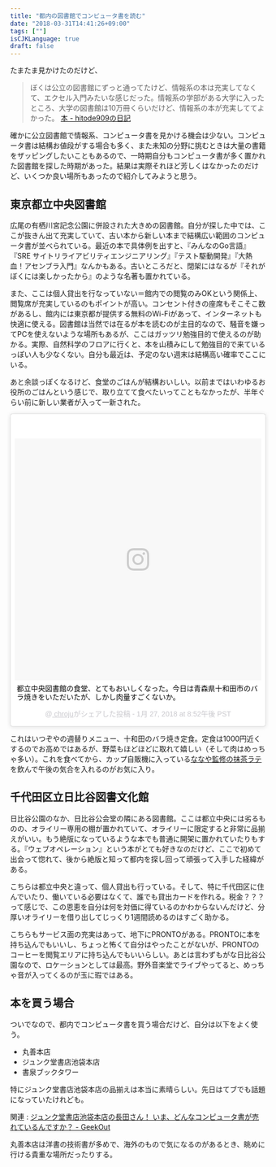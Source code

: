 ```yaml
---
title: "都内の図書館でコンピュータ書を読む"
date: "2018-03-31T14:41:26+09:00"
tags: [""]
isCJKLanguage: true
draft: false
---
```


たまたま見かけたのだけど、

> ぼくは公立の図書館にずっと通ってたけど、情報系の本は充実してなくて、エクセル入門みたいな感じだった。情報系の学部がある大学に入ったところ、大学の図書館は10万冊くらいだけど、情報系の本が充実しててよかった。
> [本 - hitode909の日記](http://blog.sushi.money/entry/2015/06/14/092519)

確かに公立図書館で情報系、コンピュータ書を見かける機会は少ない。コンピュータ書は結構お値段がする場合も多く、また未知の分野に挑むときは大量の書籍をザッピングしたいこともあるので、一時期自分もコンピュータ書が多く置かれた図書館を探した時期があった。結果は実際それほど芳しくはなかったのだけど、いくつか良い場所もあったので紹介してみようと思う。

東京都立中央図書館
------------------

広尾の有栖川宮記念公園に併設された大きめの図書館。自分が探した中では、ここが抜きん出て充実していて、古い本から新しい本まで結構広い範囲のコンピュータ書が並べられている。最近の本で具体例を出すと、『みんなのGo言語』『SRE サイトリライアビリティエンジニアリング』『テスト駆動開発』『大熱血！アセンブラ入門』なんかもある。古いところだと、閉架にはなるが『それがぼくには楽しかったから』のような名著も置かれている。

また、ここは個人貸出を行なっていない＝館内での閲覧のみOKという関係上、閲覧席が充実しているのもポイントが高い。コンセント付きの座席もそこそこ数があるし、館内には東京都が提供する無料のWi-Fiがあって、インターネットも快適に使える。図書館は当然では在るが本を読むのが主目的なので、騒音を嫌ってPCを使えないような場所もあるが、ここはガッツリ勉強目的で使えるのが助かる。実際、自然科学のフロアに行くと、本を山積みにして勉強目的で来ているっぽい人も少なくない。自分も最近は、予定のない週末は結構高い確率でここにいる。

あと余談っぽくなるけど、食堂のごはんが結構おいしい。以前まではいわゆるお役所のごはんという感じで、取り立てて食べたいってこともなかったが、半年ぐらい前に新しい業者が入って一新された。

<blockquote class="instagram-media" data-instgrm-captioned data-instgrm-permalink="https://www.instagram.com/p/BeevyiJh-Wj/" data-instgrm-version="8" style=" background:#FFF; border:0; border-radius:3px; box-shadow:0 0 1px 0 rgba(0,0,0,0.5),0 1px 10px 0 rgba(0,0,0,0.15); margin: 1px; max-width:658px; padding:0; width:99.375%; width:-webkit-calc(100% - 2px); width:calc(100% - 2px);"><div style="padding:8px;"> <div style=" background:#F8F8F8; line-height:0; margin-top:40px; padding:48.98148148148148% 0; text-align:center; width:100%;"> <div style=" background:url(data:image/png;base64,iVBORw0KGgoAAAANSUhEUgAAACwAAAAsCAMAAAApWqozAAAABGdBTUEAALGPC/xhBQAAAAFzUkdCAK7OHOkAAAAMUExURczMzPf399fX1+bm5mzY9AMAAADiSURBVDjLvZXbEsMgCES5/P8/t9FuRVCRmU73JWlzosgSIIZURCjo/ad+EQJJB4Hv8BFt+IDpQoCx1wjOSBFhh2XssxEIYn3ulI/6MNReE07UIWJEv8UEOWDS88LY97kqyTliJKKtuYBbruAyVh5wOHiXmpi5we58Ek028czwyuQdLKPG1Bkb4NnM+VeAnfHqn1k4+GPT6uGQcvu2h2OVuIf/gWUFyy8OWEpdyZSa3aVCqpVoVvzZZ2VTnn2wU8qzVjDDetO90GSy9mVLqtgYSy231MxrY6I2gGqjrTY0L8fxCxfCBbhWrsYYAAAAAElFTkSuQmCC); display:block; height:44px; margin:0 auto -44px; position:relative; top:-22px; width:44px;"></div></div> <p style=" margin:8px 0 0 0; padding:0 4px;"> <a href="https://www.instagram.com/p/BeevyiJh-Wj/" style=" color:#000; font-family:Arial,sans-serif; font-size:14px; font-style:normal; font-weight:normal; line-height:17px; text-decoration:none; word-wrap:break-word;" target="_blank">都立中央図書館の食堂、とてもおいしくなった。今日は青森県十和田市のバラ焼きをいただいたが、しかし肉量すごくないか。</a></p> <p style=" color:#c9c8cd; font-family:Arial,sans-serif; font-size:14px; line-height:17px; margin-bottom:0; margin-top:8px; overflow:hidden; padding:8px 0 7px; text-align:center; text-overflow:ellipsis; white-space:nowrap;">@<a href="https://www.instagram.com/chroju/" style=" color:#c9c8cd; font-family:Arial,sans-serif; font-size:14px; font-style:normal; font-weight:normal; line-height:17px;" target="_blank"> chroju</a>がシェアした投稿 - <time style=" font-family:Arial,sans-serif; font-size:14px; line-height:17px;" datetime="2018-01-28T04:52:53+00:00"> 1月 27, 2018 at 8:52午後 PST</time></p></div></blockquote> <script async defer src="//www.instagram.com/embed.js"></script>

これはいつぞやの週替りメニュー、十和田のバラ焼き定食。定食は1000円近くするのでお高めではあるが、野菜もほどほどに取れて嬉しい（そして肉はめっちゃ多い）。これを食べてから、カップ自販機に入っている[ななや監修の抹茶ラテ](https://www.apex-co.co.jp/wp/?news=%E3%81%AA%E3%81%AA%E3%82%84%E3%81%AE%E6%8A%B9%E8%8C%B6%E3%83%A9%E3%83%86%E3%81%8C%E9%A3%B2%E3%82%81%E3%82%8B%E5%A0%B4%E6%89%80%E3%81%AF%E3%81%93%E3%81%93%EF%BC%81)を飲んで午後の気合を入れるのがお気に入り。

千代田区立日比谷図書文化館
--------------------------

日比谷公園のなか、日比谷公会堂の隣にある図書館。ここは都立中央には劣るものの、オライリー専用の棚が置かれていて、オライリーに限定すると非常に品揃えがいい。もう絶版になっているような本でも普通に開架に置かれていたりもする。『ウェブオペレーション』という本がとても好きなのだけど、ここで初めて出会って惚れて、後から絶版と知って都内を探し回って頑張って入手した経緯がある。

こちらは都立中央と違って、個人貸出も行っている。そして、特に千代田区に住んでいたり、働いている必要はなくて、誰でも貸出カードを作れる。税金？？？って感じで、この恩恵を自分は何を対価に得ているのかわからないんだけど、分厚いオライリーを借り出してじっくり1週間読めるのはすごく助かる。

こちらもサービス面の充実はあって、地下にPRONTOがある。PRONTOに本を持ち込んでもいいし、ちょっと怖くて自分はやったことがないが、PRONTOのコーヒーを閲覧エリアに持ち込んでもいいらしい。あとは言わずもがな日比谷公園なので、ロケーションとしては最高。野外音楽堂でライブやってると、めっちゃ音が入ってくるのが玉に瑕ではある。

本を買う場合
------------

ついでなので、都内でコンピュータ書を買う場合だけど、自分は以下をよく使う。

* 丸善本店
* ジュンク堂書店池袋本店
* 書泉ブックタワー

特にジュンク堂書店池袋本店の品揃えは本当に素晴らしい。先日はてブでも話題になっていたけれども。

関連 : [ジュンク堂書店池袋本店の長田さん！ いま、どんなコンピュータ書が売れているんですか？ - GeekOut](https://geek-out.jp/column/entry/2018/02/22/110000)

丸善本店は洋書の技術書が多めで、海外のもので気になるのがあるとき、眺めに行ける貴重な場所だったりする。

